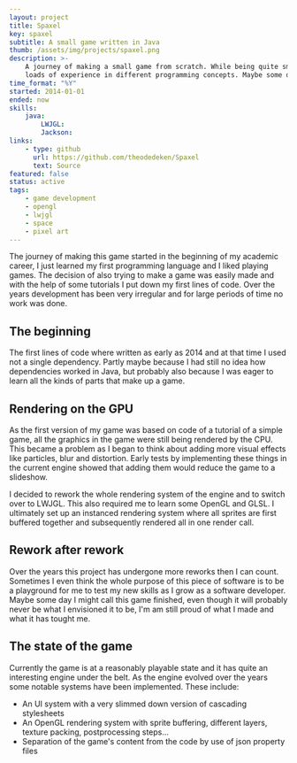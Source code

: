 ```yaml
---
layout: project
title: Spaxel
key: spaxel
subtitle: A small game written in Java
thumb: /assets/img/projects/spaxel.png
description: >-
    A journey of making a small game from scratch. While being quite small this project has provided me with
    loads of experience in different programming concepts. Maybe some day I will even finish it...
time_format: "%Y"
started: 2014-01-01
ended: now
skills:
    java:
        LWJGL:
        Jackson:
links: 
    - type: github
      url: https://github.com/theodedeken/Spaxel
      text: Source
featured: false
status: active
tags:
    - game development
    - opengl
    - lwjgl
    - space
    - pixel art
---
```


The journey of making this game started in the beginning of my academic career, I just learned my first programming language and I liked playing games.
The decision of also trying to make a game was easily made and with the help of some tutorials I put down my first lines of code.
Over the years development has been very irregular and for large periods of time no work was done.

## The beginning
The first lines of code where written as early as 2014 and at that time I used not a single dependency.
Partly maybe because I had still no idea how dependencies worked in Java, but probably also because I was eager to learn all the kinds of parts that make up a game.

## Rendering on the GPU
As the first version of my game was based on code of a tutorial of a simple game, all the graphics in the game were still being rendered by the CPU.
This became a problem as I began to think about adding more visual effects like particles, blur and distortion.
Early tests by implementing these things in the current engine showed that adding them would reduce the game to a slideshow.

I decided to rework the whole rendering system of the engine and to switch over to LWJGL. 
This also required me to learn some OpenGL and GLSL.
I ultimately set up an instanced rendering system where all sprites are first buffered together and subsequently rendered all in one render call.

## Rework after rework
Over the years this project has undergone more reworks then I can count.
Sometimes I even think the whole purpose of this piece of software is to be a playground for me to test my new skills as I grow as a software developer.
Maybe some day I might call this game finished, even though it will probably never be what I envisioned it to be, I'm am still proud of what I made and what it has tought me.

## The state of the game
Currently the game is at a reasonably playable state and it has quite an interesting engine under the belt.
As the engine evolved over the years some notable systems have been implemented.
These include:

- An UI system with a very slimmed down version of cascading stylesheets
- An OpenGL rendering system with sprite buffering, different layers, texture packing, postprocessing steps...
- Separation of the game's content from the code by use of json property files

